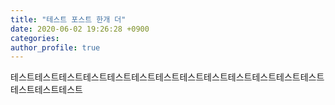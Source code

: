 ```yaml
---
title: "테스트 포스트 한개 더"
date: 2020-06-02 19:26:28 +0900
categories:
author_profile: true
---
```


테스트테스트테스트테스트테스트테스트테스트테스트테스트테스트테스트테스트테스트테스트테스트테스트
